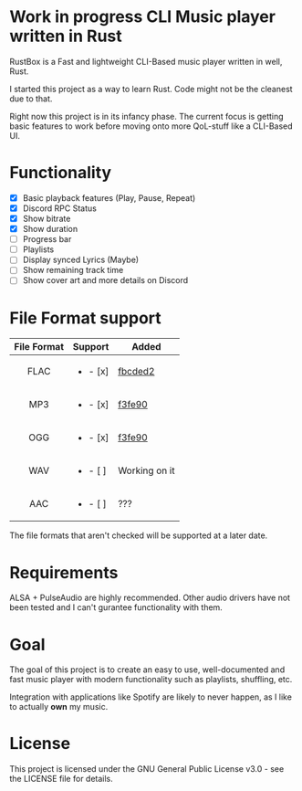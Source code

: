 # Work in progress CLI Music player written in Rust

RustBox is a Fast and lightweight CLI-Based music player written in well, Rust.

I started this project as a way to learn Rust. Code might not be the cleanest due to that.

Right now this project is in its infancy phase. The current focus is getting basic features to work before moving onto more QoL-stuff like a CLI-Based UI.

# Functionality

- [x] Basic playback features (Play, Pause, Repeat)
- [x] Discord RPC Status
- [x] Show bitrate
- [x] Show duration
- [ ] Progress bar 
- [ ] Playlists
- [ ] Display synced Lyrics (Maybe)
- [ ] Show remaining track time
- [ ] Show cover art and more details on Discord

# File Format support

| File Format 	| Support                  	| Added 	|
|:-----------:	|--------------------------	|-------	|
| FLAC        	| <ul><li>- [x] </li></ul> 	| [fbcded2](https://github.com/thatrtxdude/RustMusicCLI/commit/fbcded2bcd255a475414b296ff4e77911d27fc58) 	|
| MP3         	| <ul><li>- [x] </li></ul> 	| [f3fe90](https://github.com/thatrtxdude/RustMusicCLI/commit/f3fe90f0fdf36dd9e3479a0c87371b2313aeff10) |
| OGG         	| <ul><li>- [x] </li></ul> 	| [f3fe90](https://github.com/thatrtxdude/RustMusicCLI/commit/f3fe90f0fdf36dd9e3479a0c87371b2313aeff10) |
| WAV         	| <ul><li>- [ ] </li></ul> 	|     Working on it |
| AAC         	| <ul><li>- [ ] </li></ul> 	|     ???  	|


The file formats that aren't checked will be supported at a later date.

# Requirements

ALSA + PulseAudio are highly recommended.
Other audio drivers have not been tested and I can't gurantee functionality with them.

# Goal

The goal of this project is to create an easy to use, well-documented and fast music player with modern functionality such as playlists, shuffling, etc.

Integration with applications like Spotify are likely to never happen, as I like to actually **own** my music.

# License

This project is licensed under the GNU General Public License v3.0 - see the LICENSE file for details.
